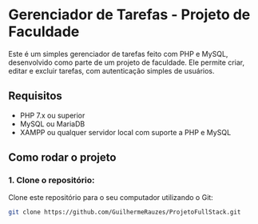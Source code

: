 # Gerenciador de Tarefas - Projeto de Faculdade

Este é um simples gerenciador de tarefas feito com PHP e MySQL, desenvolvido como parte de um projeto de faculdade. Ele permite criar, editar e excluir tarefas, com autenticação simples de usuários.

## Requisitos

- PHP 7.x ou superior
- MySQL ou MariaDB
- XAMPP ou qualquer servidor local com suporte a PHP e MySQL

## Como rodar o projeto

### 1. **Clone o repositório**:
   Clone este repositório para o seu computador utilizando o Git:

   ```bash
   git clone https://github.com/GuilhermeRauzes/ProjetoFullStack.git
